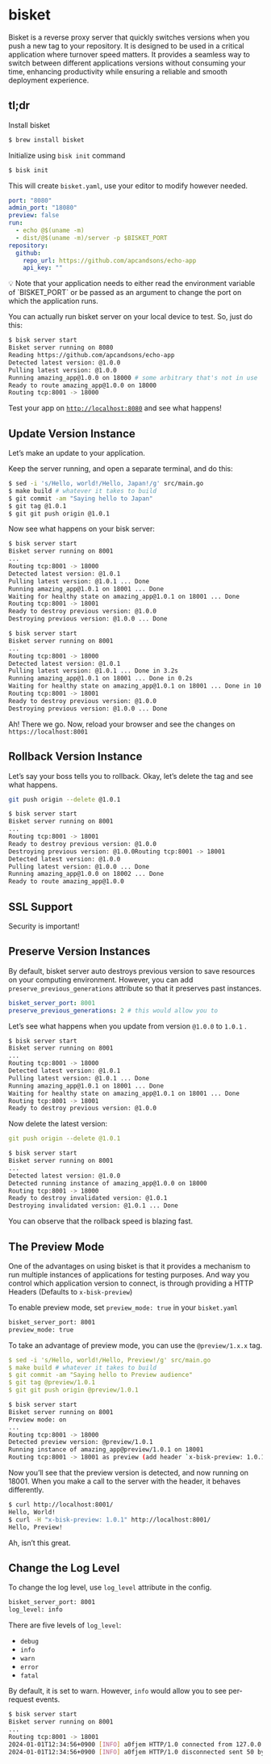 # bisket

Bisket is a reverse proxy server that quickly switches versions when you push a new tag to your repository.
It is designed to be used in a critical application where turnover speed matters. 
It provides a seamless way to switch between different applications versions without consuming your time, enhancing productivity while ensuring a reliable and smooth deployment experience.

## tl;dr

Install bisket

```bash
$ brew install bisket
```

Initialize using `bisk init` command

```bash
$ bisk init
```

This will create `bisket.yaml`, use your editor to modify however needed.

```yaml
port: "8080"
admin_port: "18080"
preview: false
run:
  - echo @$(uname -m)
  - dist/@$(uname -m)/server -p $BISKET_PORT
repository:
  github:
    repo_url: https://github.com/apcandsons/echo-app
    api_key: ""
```

<aside>
💡 Note that your application needs to either read the environment variable of `BISKET_PORT` or be passed as an argument to change the port on which the application runs.
</aside>

You can actually run bisket server on your local device to test. So, just do this:

```bash
$ bisk server start
Bisket server running on 8080
Reading https://github.com/apcandsons/echo-app
Detected latest version: @1.0.0
Pulling latest version: @1.0.0
Running amazing_app@1.0.0 on 18000 # some arbitrary that's not in use
Ready to route amazing_app@1.0.0 on 18000
Routing tcp:8001 -> 18000
```

Test your app on [`http://localhost:8080`](http://localhost:8080) and see what happens!

## Update Version Instance

Let’s make an update to your application.

Keep the server running, and open a separate terminal, and do this:

```bash
$ sed -i 's/Hello, world!/Hello, Japan!/g' src/main.go
$ make build # whatever it takes to build
$ git commit -am "Saying hello to Japan"
$ git tag @1.0.1
$ git git push origin @1.0.1
```

Now see what happens on your bisk server:

```bash
$ bisk server start
Bisket server running on 8001
...
Routing tcp:8001 -> 18000
Detected latest version: @1.0.1
Pulling latest version: @1.0.1 ... Done
Running amazing_app@1.0.1 on 18001 ... Done
Waiting for healthy state on amazing_app@1.0.1 on 18001 ... Done
Routing tcp:8001 -> 18001
Ready to destroy previous version: @1.0.0
Destroying previous version: @1.0.0 ... Done
```

```bash
$ bisk server start
Bisket server running on 8001
...
Routing tcp:8001 -> 18000
Detected latest version: @1.0.1
Pulling latest version: @1.0.1 ... Done in 3.2s
Running amazing_app@1.0.1 on 18001 ... Done in 0.2s
Waiting for healthy state on amazing_app@1.0.1 on 18001 ... Done in 10.5s
Routing tcp:8001 -> 18001
Ready to destroy previous version: @1.0.0
Destroying previous version: @1.0.0 ... Done
```

Ah! There we go. Now, reload your browser and see the changes on `https://localhost:8001`

## Rollback Version Instance

Let’s say your boss tells you to rollback. Okay, let’s delete the tag and see what happens.

```bash
git push origin --delete @1.0.1
```

```bash
$ bisk server start
Bisket server running on 8001
...
Routing tcp:8001 -> 18001
Ready to destroy previous version: @1.0.0
Destroying previous version: @1.0.0Routing tcp:8001 -> 18001
Detected latest version: @1.0.0
Pulling latest version: @1.0.0 ... Done
Running amazing_app@1.0.0 on 18002 ... Done
Ready to route amazing_app@1.0.0
```

## SSL Support

Security is important!

## Preserve Version Instances

By default, bisket server auto destroys previous version to save resources on your computing environment. However, you can add `preserve_previous_generations` attribute so that it preserves past instances.

```yaml
bisket_server_port: 8001
preserve_previous_generations: 2 # this would allow you to
```

Let’s see what happens when you update from version `@1.0.0` to `1.0.1` .

```bash
$ bisk server start
Bisket server running on 8001
...
Routing tcp:8001 -> 18000
Detected latest version: @1.0.1
Pulling latest version: @1.0.1 ... Done
Running amazing_app@1.0.1 on 18001 ... Done
Waiting for healthy state on amazing_app@1.0.1 on 18001 ... Done
Routing tcp:8001 -> 18001
Ready to destroy previous version: @1.0.0
```

Now delete the latest version:

```yaml
git push origin --delete @1.0.1
```

```bash
$ bisk server start
Bisket server running on 8001
...
Detected latest version: @1.0.0
Detected running instance of amazing_app@1.0.0 on 18000
Routing tcp:8001 -> 18000
Ready to destroy invalidated version: @1.0.1
Destroying invalidated version: @1.0.1 ... Done
```

You can observe that the rollback speed is blazing fast.

## The Preview Mode

One of the advantages on using bisket is that it provides a mechanism to run multiple instances of applications for testing purposes.  And way you control which application version to connect, is through providing a HTTP Headers (Defaults to `x-bisk-preview`)

To enable preview mode, set `preview_mode: true` in your `bisket.yaml`

```bash
bisket_server_port: 8001
preview_mode: true
```

To take an advantage of preview mode, you can use the `@preview/1.x.x` tag.

```yaml
$ sed -i 's/Hello, world!/Hello, Preview!/g' src/main.go
$ make build # whatever it takes to build
$ git commit -am "Saying hello to Preview audience"
$ git tag @preview/1.0.1
$ git git push origin @preview/1.0.1
```

```bash
$ bisk server start
Bisket server running on 8001
Preview mode: on
...
Routing tcp:8001 -> 18000
Detected preview version: @preview/1.0.1
Running instance of amazing_app@preview/1.0.1 on 18001
Routing tcp:8001 -> 18001 as preview (add header `x-bisk-preview: 1.0.1`)
```

Now you’ll see that the preview version is detected, and now running on 18001. When you make a call to the server with the header, it behaves differently.

```bash
$ curl http://localhost:8001/
Hello, World!
$ curl -H "x-bisk-preview: 1.0.1" http://localhost:8001/
Hello, Preview!
```

Ah, isn’t this great.

## Change the Log Level

To change the log level, use `log_level` attribute in the config.

```bash
bisket_server_port: 8001
log_level: info
```

There are five levels of `log_level`:

- `debug`
- `info`
- `warn`
- `error`
- `fatal`

By default, it is set to warn. However, `info` would allow you to see per-request events.

```bash
$ bisk server start
Bisket server running on 8001
...
Routing tcp:8001 -> 18001
2024-01-01T12:34:56+0900 [INFO] a0fjem HTTP/1.0 connected from 127.0.0.1
2024-01-01T12:34:56+0900 [INFO] a0fjem HTTP/1.0 disconnected sent 50 bytes
```
